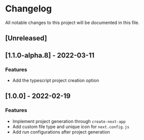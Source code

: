 # Changelog
All notable changes to this project will be documented in this file.

## [Unreleased]
## [1.1.0-alpha.8] - 2022-03-11

### Features

- Add the typescript project creation option

## [1.0.0] - 2022-02-19

### Features

- Implement project generation through `create-next-app`
- Add custom file type and unique icon for `next.config.js`
- Add run configurations after project generation

<!-- generated by git-cliff -->
